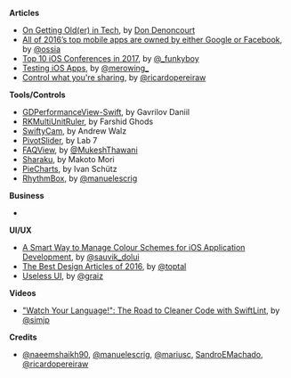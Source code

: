 
**Articles**
* [On Getting Old(er) in Tech](https://dev.to/corgibytes/on-getting-older-in-tech), by [Don Denoncourt](https://twitter.com/denoncourt)
* [All of 2016’s top mobile apps are owned by either Google or Facebook](https://medium.freecodecamp.com/all-of-2016s-top-mobile-apps-are-owned-by-either-google-or-facebook-a9c56d77a74b#.xxup8umk9), by [@ossia](https://twitter.com/ossia)
* [Top 10 iOS Conferences in 2017](https://www.raywenderlich.com/149517/top-10-ios-conferences-2017), by [@_funkyboy](http://www.twitter.com/_funkyboy)
* [Testing iOS Apps](http://merowing.info/2017/01/testing-ios-apps/), by [@merowing_](https://twitter.com/merowing_)
* [Control what you're sharing](https://www.whitesmith.co/blog/control-what-youre-sharing/), by [@ricardopereiraw](https://twitter.com/ricardopereiraw)

**Tools/Controls**

* [GDPerformanceView-Swift](https://github.com/dani-gavrilov/GDPerformanceView-Swift), by Gavrilov Daniil
* [RKMultiUnitRuler](https://github.com/farshidce/RKMultiUnitRuler/), by Farshid Ghods
* [SwiftyCam](https://github.com/Awalz/SwiftyCam), by Andrew Walz
* [PivotSlider](https://github.com/lab111/pivot-slider), by Lab 7
* [FAQView](https://github.com/mukeshthawani/FAQView), by [@MukeshThawani](http://twitter.com/MukeshThawani)
* [Sharaku](https://github.com/makomori/Sharaku), by Makoto Mori
* [PieCharts](https://github.com/i-schuetz/PieCharts), by Ivan Schütz
* [RhythmBox](https://github.com/manuelescrig/RhythmBox), by [@manuelescrig](http://twitter.com/manuelescrig)

**Business**

*

**UI/UX**

* [A Smart Way to Manage Colour Schemes for iOS Application Development](https://medium.com/compileswift/a-smart-way-to-manage-colours-schemes-for-ios-applications-development-923ef976be55#.86rh9pshu), by [@sauvik_dolui](https://twitter.com/sauvik_dolui)
* [The Best Design Articles of 2016](https://medium.com/swlh/the-best-design-articles-of-2016-fc2be45f6ef6#.7wa7bg5m5), by [@toptal](https://twitter.com/toptal)
* [Useless UI](https://medium.com/@graiz/useless-ui-e6f962e666e4#.cumk3url0), by [@graiz](https://twitter.com/graiz)

**Videos**

* ["Watch Your Language!": The Road to Cleaner Code with SwiftLint](https://realm.io/news/slug-jp-simard-swiftlint/), by [@simjp](https://twitter.com/simjp)

**Credits**

* [@naeemshaikh90](https://github.com/naeemshaikh90), [@manuelescrig](http://twitter.com/manuelescrig), [@mariusc](https://github.com/mariusc), [SandroEMachado](https://twitter.com/SandroEMachado), [@ricardopereiraw](https://twitter.com/ricardopereiraw)
